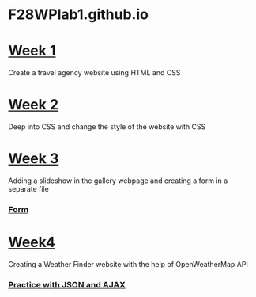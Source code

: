 <!DOCTYPE html>
<html>
<body>
  <div class="container">
    <div class="one">
      <h1>F28WPlab1.github.io</h1>
    </div>
    <div class="two">
      <h1><a href="https://ay2027.github.io/week1/index.html">Week 1</a></h1>
      <p>Create a travel agency website using HTML and CSS</p>
    </div>
    <div class="three">
      <h1><a href="https://ay2027.github.io/week2/index.html">Week 2</a></h1>
      <p>Deep into CSS and change the style of the website with CSS</p>
    </div>
    <div class="four">
      <h1><a href="https://ay2027.github.io/week3/gallery.html">Week 3</a></h1>
      <p>Adding a slideshow in the gallery webpage and creating a form in a separate file</p>
      <h3><a href="https://ay2027.github.io/week3/form.html">Form</a></h3>
    </div>
    <div class="five">
      <h1><a href="https://ay2027.github.io/week4/index.html">Week4</a></h1>    
     <p>Creating a Weather Finder website with the help of OpenWeatherMap API</p>
     <h3><a href="https://ay2027.github.io/Practice">Practice with JSON and AJAX</a></h3>
    </div>
  </div>
</body>
</html>
